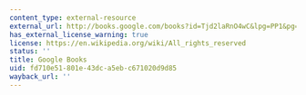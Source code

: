 ```yaml
---
content_type: external-resource
external_url: http://books.google.com/books?id=Tjd2laRnO4wC&lpg=PP1&pg=PP1#v=onepage&q&f=false
has_external_license_warning: true
license: https://en.wikipedia.org/wiki/All_rights_reserved
status: ''
title: Google Books
uid: fd710e51-801e-43dc-a5eb-c671020d9d85
wayback_url: ''
---
```

